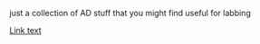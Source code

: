 just a collection of AD stuff that you might find useful for labbing

[Link text](https://github.com/VietTheBarbarian/AD/blob/main/Quick%20Notes.one%20(On%201-4-2024)/000_DNS%20standalone%20lab.md 'Standalone DNS setup')
